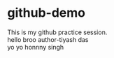 # github-demo
This is my github practice session.
<br>
hello broo
author-tiyash das<br>
yo yo honnny singh